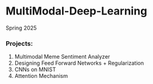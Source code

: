 # MultiModal-Deep-Learning
Spring 2025

### Projects:
1. Multimodal Meme Sentiment Analyzer
2. Designing Feed Forward Networks + Regularization
3. CNNs on MNIST
4. Attention Mechanism
